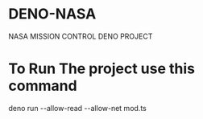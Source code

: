 # DENO-NASA

NASA MISSION CONTROL DENO PROJECT

# To Run The project use this command

deno run --allow-read --allow-net mod.ts
